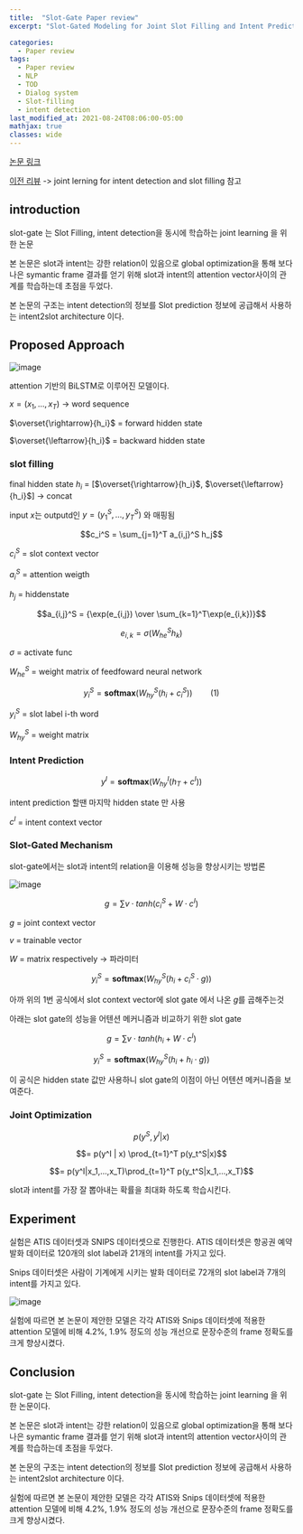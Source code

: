 ```yaml
---
title:  "Slot-Gate Paper review"
excerpt: "Slot-Gated Modeling for Joint Slot Filling and Intent Prediction"

categories:
  - Paper review
tags:
  - Paper review
  - NLP
  - TOD
  - Dialog system
  - Slot-filling
  - intent detection
last_modified_at: 2021-08-24T08:06:00-05:00
mathjax: true
classes: wide
---
```

[논문 링크](https://aclanthology.org/N18-2118.pdf)

[이전 리뷰](https://momozzing.github.io/paper%20review/A-survey-of-joint-learning-models-to-intent-detection-and-slot-filling/) -> joint lerning for intent detection and slot filling 참고 

## **introduction**

slot-gate 는 Slot Filling, intent detection을 동시에 학습하는 joint learning 을 위한 논문

본 논문은 slot과 intent는 강한 relation이 있음으로 global optimization을 통해 보다 나은 symantic frame 결과를 얻기 위해 slot과 intent의 attention vector사이의 관계를 학습하는데 초점을 두었다. 

본 논문의 구조는 intent detection의 정보를 Slot prediction 정보에 공급해서 사용하는 intent2slot architecture 이다. 

## **Proposed Approach**
![image](https://user-images.githubusercontent.com/60643542/130598290-3ba46d4e-6c5f-4ed0-9b9a-72670fdba74f.png)

attention 기반의 BiLSTM로 이루어진 모델이다. 

$x = (x_1, ...,x_T)$ -> word sequence

$\overset{\rightarrow}{h_i}$ = forward hidden state 

$\overset{\leftarrow}{h_i}$ = backward hidden state
### slot filling 

final hidden state $h_i$ = [$\overset{\rightarrow}{h_i}$, $\overset{\leftarrow}{h_i}$]         -> concat 

input $x$는  outputd인 $y = (y_1^S,...,y_T^S)$ 와 매핑됨  


$$c_i^S = \sum_{j=1}^T a_{i,j}^S h_j$$

$c_i^S$ = slot context vector 

$a_i^S$ = attention weigth

${h_j}$ = hiddenstate 

$$a_{i,j}^S = {\exp(e_{i,j}) \over \sum_{k=1}^T\exp(e_{i,k})}$$

$$e_{i,k} = \sigma(W_{he}^Sh_k)$$

$\sigma$ = activate func

$W_{he}^S$ = weight matrix of feedfoward neural network

$$y_i^S = \mathbf{softmax}(W_{hy}^S(h_i + c_i^S)) \qquad (1) $$  

$y_i^S$ = slot label i-th word

$W_{hy}^S$ = weight matrix



### Intent Prediction

$$y^I = \mathbf{softmax}(W_{hy}^I(h_T + c^I))$$

intent prediction 할땐 마지막 hidden state 만 사용 

$c^I$ = intent context vector 

### Slot-Gated Mechanism

slot-gate에서는 slot과 intent의 relation을 이용해 성능을 향상시키는 방법론

![image](https://user-images.githubusercontent.com/60643542/130668986-f4d92d56-12f8-445d-94c3-48a669f0c177.png)

$$g = \sum v \cdot tanh(c_i^S + W \cdot c^I) $$

$g$ = joint context vector

$v$ = trainable vector

$W$ = matrix respectively  -> 파라미터 

$$y_i^S = \mathbf{softmax}(W_{hy}^S(h_i + c_i^S \cdot g))$$

아까 위의 1번 공식에서 slot context vector에 slot gate 에서 나온 $g$를 곱해주는것 

아래는 slot gate의 성능을 어텐션 메커니즘과 비교하기 위한 slot gate

$$g = \sum v \cdot tanh(h_i + W \cdot c^I) $$

$$y_i^S = \mathbf{softmax}(W_{hy}^S(h_i + h_i \cdot g))$$

이 공식은 hidden state 값만 사용하니 slot gate의 이점이 아닌 어텐션 메커니즘을 보여준다. 


### Joint Optimization 

$$p(y^S, y^I | x)$$

$$= p(y^I | x) \prod_{t=1}^T p(y_t^S|x)$$

$$= p(y^I|x_1,...,x_T)\prod_{t=1}^T p(y_t^S|x_1,...,x_T)$$

slot과 intent를 가장 잘 뽑아내는 확률을 최대화 하도록 학습시킨다. 

##  Experiment
실험은 ATIS 데이터셋과 SNIPS 데이터셋으로 진행한다. 
ATIS 데이터셋은 항공권 예약 발화 데이터로 120개의 slot label과 21개의 intent를 가지고 있다. 

Snips 데이터셋은 사람이 기계에게 시키는 발화 데이터로 72개의 slot label과 7개의 intent를 가지고 있다. 

![image](https://user-images.githubusercontent.com/60643542/130673189-4bb5fab9-a881-49a2-904c-2f9fcde3689e.png)

실험에 따르면 본 논문이 제안한 모델은 각각 ATIS와 Snips 데이터셋에 적용한 attention 모델에 비해 4.2%, 1.9% 정도의 성능 개선으로 문장수준의 frame 정확도를 크게 향상시켰다. 

## Conclusion

slot-gate 는 Slot Filling, intent detection을 동시에 학습하는 joint learning 을 위한 논문이다. 

본 논문은 slot과 intent는 강한 relation이 있음으로 global optimization을 통해 보다 나은 symantic frame 결과를 얻기 위해 slot과 intent의 attention vector사이의 관계를 학습하는데 초점을 두었다. 

본 논문의 구조는 intent detection의 정보를 Slot prediction 정보에 공급해서 사용하는 intent2slot architecture 이다. 

실험에 따르면 본 논문이 제안한 모델은 각각 ATIS와 Snips 데이터셋에 적용한 attention 모델에 비해 4.2%, 1.9% 정도의 성능 개선으로 문장수준의 frame 정확도를 크게 향상시켰다. 
